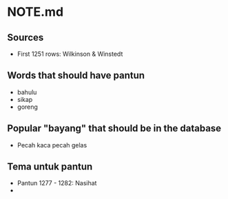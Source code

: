 # NOTE.md

## Sources

- First 1251 rows: Wilkinson & Winstedt

## Words that should have pantun

- bahulu
- sikap
- goreng

## Popular "bayang" that should be in the database

- Pecah kaca pecah gelas

## Tema untuk pantun

- Pantun 1277 - 1282: Nasihat
-
